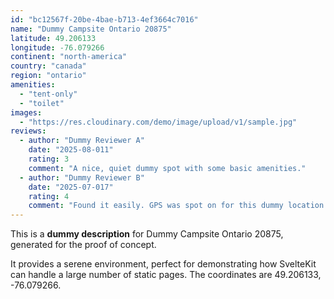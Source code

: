 ```yaml
---
id: "bc12567f-20be-4bae-b713-4ef3664c7016"
name: "Dummy Campsite Ontario 20875"
latitude: 49.206133
longitude: -76.079266
continent: "north-america"
country: "canada"
region: "ontario"
amenities:
  - "tent-only"
  - "toilet"
images:
  - "https://res.cloudinary.com/demo/image/upload/v1/sample.jpg"
reviews:
  - author: "Dummy Reviewer A"
    date: "2025-08-011"
    rating: 3
    comment: "A nice, quiet dummy spot with some basic amenities."
  - author: "Dummy Reviewer B"
    date: "2025-07-017"
    rating: 4
    comment: "Found it easily. GPS was spot on for this dummy location."
---
```


This is a **dummy description** for Dummy Campsite Ontario 20875, generated for the proof of concept.

It provides a serene environment, perfect for demonstrating how SvelteKit can handle a large number of static pages. The coordinates are 49.206133, -76.079266.

